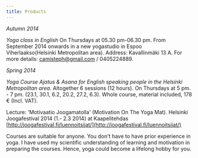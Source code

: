 ```yaml
---
title: Products
---
```


_Autumn 2014_

*Yoga class in English* On Thursdays at 05.30 pm-06.30 pm. From September 2014 onwards in a new yogastudio in Espoo Viherlaakso(Helsinki Metropolitan area). Address: Kavallinmäki 13 A. For more details: camisteph@gmail.com / 0405224889.


_Spring 2014_


*Yoga Course Ajatus & Asana for English speaking people in the Helsinki Metropolitan area*. Altogether 6 sessions (12 hours). On Thursdays at 5 pm. - 7 pm. (23.1, 30.1, 6.2, 20.2, 27.2, 6.3). Whole course, material included, 178 € (Incl. VAT).

Lecture: 'Motivaatio Joogamatolla' (Motivation On The Yoga Mat). Helsinki Joogafestival 2014 (1.- 2.3 2014) at Kaapelitehdas [http://joogafestival.fi/luennoitsijat/](http://joogafestival.fi/luennoitsijat/)

Courses are suitable for anyone. You don't have to have prior experience in yoga. I have used my scientific understanding of learning and motivation in preparing the courses. Hence, yoga could become a lifelong hobby for you.



